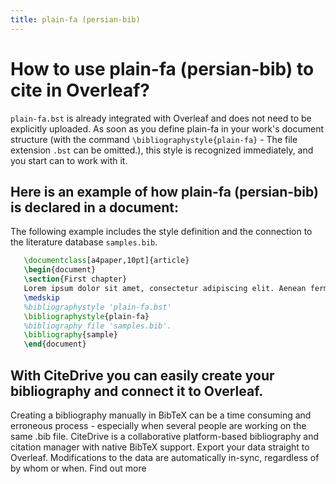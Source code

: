 ```yaml
---
title: plain-fa (persian-bib)
---
```


# How to use plain-fa (persian-bib) to cite in Overleaf? 
`plain-fa.bst` is already integrated with Overleaf and does not need to be explicitly uploaded. As soon as you define plain-fa in your work's document structure (with the command `\bibliographystyle{plain-fa}` - The file extension `.bst` can be omitted.), this style is recognized immediately, and you start can to work with it.

## Here is an example of how plain-fa (persian-bib) is declared in a document:
The following example includes the style definition and the connection to the literature database `samples.bib`.
```tex
   \documentclass[a4paper,10pt]{article}
   \begin{document}
   \section{First chapter}
   Lorem ipsum dolor sit amet, consectetur adipiscing elit. Aenean fermentum justo massa, ut maximus mauris sodales et. Aenean vel elit a erat rhoncus pharetra.
   \medskip
   %bibliographystyle 'plain-fa.bst'
   \bibliographystyle{plain-fa}
   %bibliography file 'samples.bib'.
   \bibliography{sample}
   \end{document}
```

## With CiteDrive you can easily create your bibliography and connect it to Overleaf. 
Creating a bibliography manually in BibTeX can be a time consuming and erroneous process - especially when several people are working on the same .bib file. CiteDrive is a collaborative platform-based bibliography and citation manager with native BibTeX support. Export your data straight to Overleaf. Modifications to the data are automatically in-sync, regardless of by whom or when. Find out more